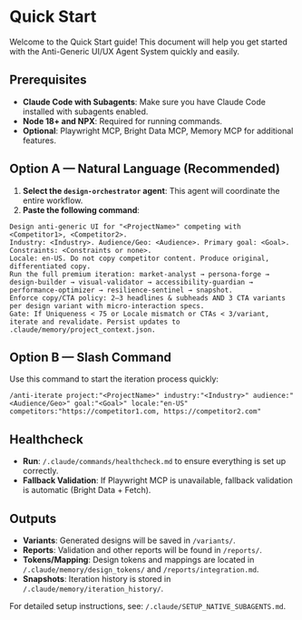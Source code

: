 # Quick Start

Welcome to the Quick Start guide! This document will help you get started with the Anti-Generic UI/UX Agent System quickly and easily.

## Prerequisites
- **Claude Code with Subagents**: Make sure you have Claude Code installed with subagents enabled.
- **Node 18+ and NPX**: Required for running commands.
- **Optional**: Playwright MCP, Bright Data MCP, Memory MCP for additional features.

## Option A — Natural Language (Recommended)
1) **Select the `design-orchestrator` agent**: This agent will coordinate the entire workflow.
2) **Paste the following command**:
```text
Design anti-generic UI for "<ProjectName>" competing with <Competitor1>, <Competitor2>.
Industry: <Industry>. Audience/Geo: <Audience>. Primary goal: <Goal>. Constraints: <Constraints or none>.
Locale: en-US. Do not copy competitor content. Produce original, differentiated copy.
Run the full premium iteration: market-analyst → persona-forge → design-builder → visual-validator → accessibility-guardian → performance-optimizer → resilience-sentinel → snapshot.
Enforce copy/CTA policy: 2–3 headlines & subheads AND 3 CTA variants per design variant with micro-interaction specs.
Gate: If Uniqueness < 75 or Locale mismatch or CTAs < 3/variant, iterate and revalidate. Persist updates to .claude/memory/project_context.json.
```

## Option B — Slash Command
Use this command to start the iteration process quickly:
```text
/anti-iterate project:"<ProjectName>" industry:"<Industry>" audience:"<Audience/Geo>" goal:"<Goal>" locale:"en-US" competitors:"https://competitor1.com, https://competitor2.com"
```

## Healthcheck
- **Run**: `/.claude/commands/healthcheck.md` to ensure everything is set up correctly.
- **Fallback Validation**: If Playwright MCP is unavailable, fallback validation is automatic (Bright Data + Fetch).

## Outputs
- **Variants**: Generated designs will be saved in `/variants/`.
- **Reports**: Validation and other reports will be found in `/reports/`.
- **Tokens/Mapping**: Design tokens and mappings are located in `/.claude/memory/design_tokens/` and `/reports/integration.md`.
- **Snapshots**: Iteration history is stored in `/.claude/memory/iteration_history/`.

For detailed setup instructions, see: `/.claude/SETUP_NATIVE_SUBAGENTS.md`.
